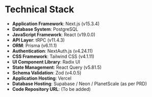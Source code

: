 # Technical Stack

- **Application Framework**: Next.js (v15.3.4)
- **Database System**: PostgreSQL
- **JavaScript Framework**: React (v19.0.0)
- **API Layer**: tRPC (v11.4.3)
- **ORM**: Prisma (v6.11.1)
- **Authentication**: NextAuth.js (v4.24.11)
- **CSS Framework**: Tailwind CSS (v4.1.11)
- **UI Component Library**: Radix UI
- **State Management**: React Query (v5.81.5)
- **Schema Validation**: Zod (v4.0.5)
- **Application Hosting**: Vercel
- **Database Hosting**: Supabase / Neon / PlanetScale (as per PRD)
- **Code Repository URL**: (To be added)
